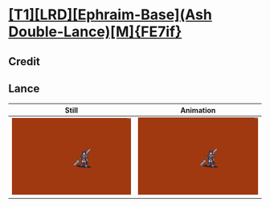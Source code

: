 # [\[T1\]\[LRD\]\[Ephraim-Base\]\(Ash Double-Lance\)\[M\]{FE7if}](../)

## Credit


	
## Lance

| Still | Animation |
| :---: | :-------: |
| ![Lance still](./Lance_000.png) | ![Lance animation](./Lance.gif) |
